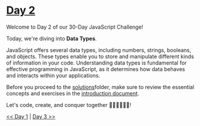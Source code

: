 # [Day 2](https://github.com/Muhtoyyib/30-DAY-JAVASCRIPT/blob/main/Day2/day2.md)

Welcome to Day 2 of our 30-Day JavaScript Challenge! 

Today, we're diving into **Data Types**.

JavaScript offers several data types, including numbers, strings, booleans, and objects. These types enable you to store and manipulate different kinds of information in your code. Understanding data types is fundamental for effective programming in JavaScript, as it determines how data behaves and interacts within your applications.

Before you proceed to the [solutions](solutions-day2/)folder, make sure to review the essential concepts and exercises in the [introduction document](https://github.com/Asabeneh/30-Days-Of-JavaScript/blob/master/readMe.md).

Let's code, create, and conquer together 👨🏻‍💻🚀💪🏻!

[<< Day 1](https://github.com/Muhtoyyib/30-DAY-JAVASCRIPT/blob/main/Day1/day1.md) | [Day 3 >>]()